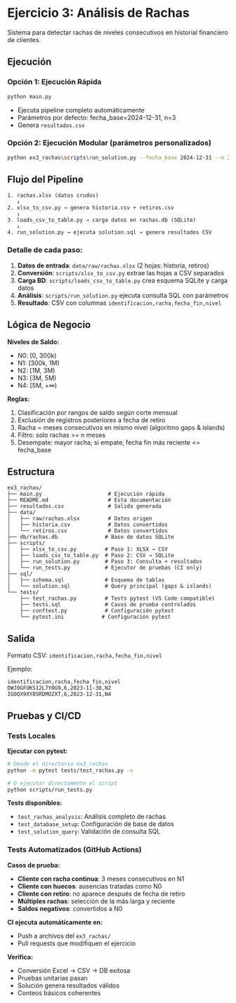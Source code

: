 # Ejercicio 3: Análisis de Rachas

Sistema para detectar rachas de niveles consecutivos en historial financiero de clientes.

## Ejecución

### Opción 1: Ejecución Rápida
```bash
python main.py
```
- Ejecuta pipeline completo automáticamente
- Parámetros por defecto: fecha_base=2024-12-31, n=3
- Genera `resultados.csv`

### Opción 2: Ejecución Modular (parámetros personalizados)
```bash
python ex3_rachas\scripts\run_solution.py --fecha_base 2024-12-31 --n 3
```

## Flujo del Pipeline

```
1. rachas.xlsx (datos crudos)
   ↓
2. xlsx_to_csv.py → genera historia.csv + retiros.csv
   ↓  
3. loads_csv_to_table.py → carga datos en rachas.db (SQLite)
   ↓
4. run_solution.py → ejecuta solution.sql → genera resultados CSV
```

### Detalle de cada paso:

1. **Datos de entrada**: `data/raw/rachas.xlsx` (2 hojas: historia, retiros)
2. **Conversión**: `scripts/xlsx_to_csv.py` extrae las hojas a CSV separados
3. **Carga BD**: `scripts/loads_csv_to_table.py` crea esquema SQLite y carga datos
4. **Análisis**: `scripts/run_solution.py` ejecuta consulta SQL con parámetros
5. **Resultado**: CSV con columnas `identificacion,racha,fecha_fin,nivel`

## Lógica de Negocio

**Niveles de Saldo:**
- N0: [0, 300k) 
- N1: [300k, 1M)
- N2: [1M, 3M)
- N3: [3M, 5M)
- N4: [5M, +∞)

**Reglas:**
1. Clasificación por rangos de saldo según corte mensual
2. Exclusión de registros posteriores a fecha de retiro
3. Racha = meses consecutivos en mismo nivel (algoritmo gaps & islands)
4. Filtro: solo rachas >= n meses
5. Desempate: mayor racha; si empate, fecha fin más reciente <= fecha_base

## Estructura
```
ex3_rachas/
├── main.py                     # Ejecución rápida
├── README.md                   # Esta documentación
├── resultados.csv              # Salida generada
├── data/
│   ├── raw/rachas.xlsx         # Datos origen
│   ├── historia.csv            # Datos convertidos
│   └── retiros.csv             # Datos convertidos  
├── db/rachas.db               # Base de datos SQLite
├── scripts/
│   ├── xlsx_to_csv.py         # Paso 1: XLSX → CSV
│   ├── loads_csv_to_table.py  # Paso 2: CSV → SQLite
│   ├── run_solution.py        # Paso 3: Consulta + resultados
│   └── run_tests.py           # Ejecutor de pruebas (CI only)
├── sql/
│   ├── schema.sql             # Esquema de tablas
│   └── solution.sql           # Query principal (gaps & islands)
└── tests/
    ├── test_rachas.py         # Tests pytest (VS Code compatible)
    ├── tests.sql              # Casos de prueba controlados
    ├── conftest.py            # Configuración pytest
    └── pytest.ini            # Configuración pytest
```

## Salida
Formato CSV: `identificacion,racha,fecha_fin,nivel`

Ejemplo:
```
identificacion,racha,fecha_fin,nivel
DWJ0GFUKS12L7Y0G9,6,2023-11-30,N2
IGOQX9XYBSRDMOZXT,6,2023-12-31,N4
```

## Pruebas y CI/CD

### Tests Locales

**Ejecutar con pytest:**
```bash
# Desde el directorio ex3_rachas
python -m pytest tests/test_rachas.py -v

# O ejecutar directamente el script
python scripts/run_tests.py
```

**Tests disponibles:**
- `test_rachas_analysis`: Análisis completo de rachas
- `test_database_setup`: Configuración de base de datos
- `test_solution_query`: Validación de consulta SQL

### Tests Automatizados (GitHub Actions)

**Casos de prueba:**
- **Cliente con racha continua**: 3 meses consecutivos en N1
- **Cliente con huecos**: ausencias tratadas como N0  
- **Cliente con retiro**: no aparece después de fecha de retiro
- **Múltiples rachas**: selección de la más larga y reciente
- **Saldos negativos**: convertidos a N0

**CI ejecuta automáticamente en:**
- Push a archivos del `ex3_rachas/`
- Pull requests que modifiquen el ejercicio

**Verifica:**
- Conversión Excel → CSV → DB exitosa
- Pruebas unitarias pasan
- Solución genera resultados válidos
- Conteos básicos coherentes